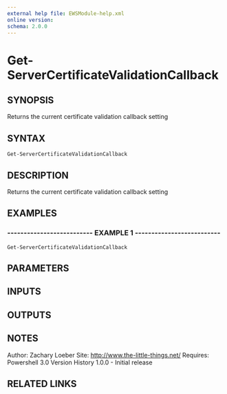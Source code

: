 ```yaml
---
external help file: EWSModule-help.xml
online version: 
schema: 2.0.0
---
```


# Get-ServerCertificateValidationCallback
## SYNOPSIS
Returns the current certificate validation callback setting

## SYNTAX

```
Get-ServerCertificateValidationCallback
```

## DESCRIPTION
Returns the current certificate validation callback setting

## EXAMPLES

### -------------------------- EXAMPLE 1 --------------------------
```
Get-ServerCertificateValidationCallback
```

## PARAMETERS

## INPUTS

## OUTPUTS

## NOTES
Author: Zachary Loeber
Site: http://www.the-little-things.net/
Requires: Powershell 3.0
Version History
1.0.0 - Initial release

## RELATED LINKS

